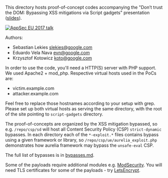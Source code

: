 This directory hosts proof-of-concept codes accompanying the "Don’t trust the DOM: Bypassing XSS mitigations via Script gadgets" presentation ([slides](http://sebastian-lekies.de/slides/appsec2017.pdf)).

[![AppSec EU 2017 talk](https://img.youtube.com/vi/p07acPBi-qw/0.jpg)](https://www.youtube.com/watch?v=p07acPBi-qw)



Authors:

  * Sebastian Lekies <slekies@google.com>
  * Eduardo Vela Nava <evn@google.com>
  * Krzysztof Kotowicz <koto@google.com>

In order to use the code, you'll need a HTTP(S) server with PHP support. We used Apache2 + mod_php. Respective virtual hosts used in the PoCs are:

  * victim.example.com
  * attacker.example.com

Feel free to replace those hostnames according to your setup with grep. Please set up both virtual hosts as serving the same directory, with the root of the site pointing to `script-gadgets` directory.

The proof-of-concepts are organized by the XSS mitigation bypassed, so e.g. `/repo/csp/sd` will host all Content Security Policy (CSP) `strict-dynamic` bypasses. In each directory
each of the `*-exploit.*` files contains bypass using a given framework or library, so `/repo/csp/ue/aurelia_exploit.php` demonstrates how aurelia framework may bypass the `unsafe-eval` CSP.

The full list of bypasses is in [bypasses.md](bypasses.md).

Some of the payloads require additional modules e.g. [ModSecurity](https://modsecurity.org/). You will need TLS certificates for some of the payloads - try [LetsEncrypt](https://letsencrypt.org/).
